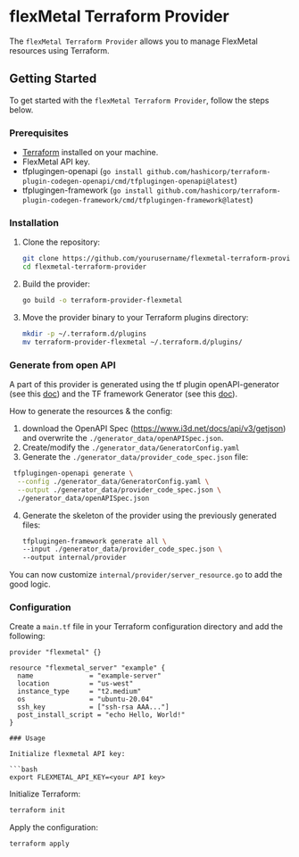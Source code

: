 # flexMetal Terraform Provider

The `flexMetal Terraform Provider` allows you to manage FlexMetal resources using Terraform.

## Getting Started

To get started with the `flexMetal Terraform Provider`, follow the steps below.

### Prerequisites

- [Terraform](https://www.terraform.io/downloads.html) installed on your machine.
- FlexMetal API key.
- tfplugingen-openapi (`go install github.com/hashicorp/terraform-plugin-codegen-openapi/cmd/tfplugingen-openapi@latest`)
- tfplugingen-framework (`go install github.com/hashicorp/terraform-plugin-codegen-framework/cmd/tfplugingen-framework@latest`)

### Installation

1. Clone the repository:

    ```sh
    git clone https://github.com/yourusername/flexmetal-terraform-provider.git
    cd flexmetal-terraform-provider
    ```

2. Build the provider:

    ```sh
    go build -o terraform-provider-flexmetal
    ```

3. Move the provider binary to your Terraform plugins directory:

    ```sh
    mkdir -p ~/.terraform.d/plugins
    mv terraform-provider-flexmetal ~/.terraform.d/plugins/
    ```

### Generate from open API

A part of this provider is generated using the tf plugin openAPI-generator (see this [doc](https://developer.hashicorp.com/terraform/plugin/code-generation/openapi-generator)) and the TF framework Generator (see this [doc](https://developer.hashicorp.com/terraform/plugin/code-generation/framework-generator)).

How to generate the resources & the config:

1. download the OpenAPI Spec (https://www.i3d.net/docs/api/v3/getjson) and overwrite  the `./generator_data/openAPISpec.json`.
2. Create/modify the `./generator_data/GeneratorConfig.yaml`
3. Generate the `./generator_data/provider_code_spec.json` file: 
  ```bash
   tfplugingen-openapi generate \
    --config ./generator_data/GeneratorConfig.yaml \
    --output ./generator_data/provider_code_spec.json \
    ./generator_data/openAPISpec.json
   ```
4. Generate the skeleton of the provider using the previously generated files:
    ```bash
    tfplugingen-framework generate all \
    --input ./generator_data/provider_code_spec.json \
    --output internal/provider
    ```

You can now customize `internal/provider/server_resource.go` to add the good logic.

### Configuration

Create a `main.tf` file in your Terraform configuration directory and add the following:

```hcl
provider "flexmetal" {}

resource "flexmetal_server" "example" {
  name              = "example-server"
  location          = "us-west"
  instance_type     = "t2.medium"
  os                = "ubuntu-20.04"
  ssh_key           = ["ssh-rsa AAA..."]
  post_install_script = "echo Hello, World!"
}

### Usage

Initialize flexmetal API key:

```bash
export FLEXMETAL_API_KEY=<your API key>
```

Initialize Terraform:

```bash
terraform init
```

Apply the configuration:

```bash
terraform apply
```
